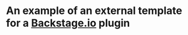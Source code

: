 # An example of an external template for a [Backstage.io](https://backstage.io/docs/plugins/) plugin